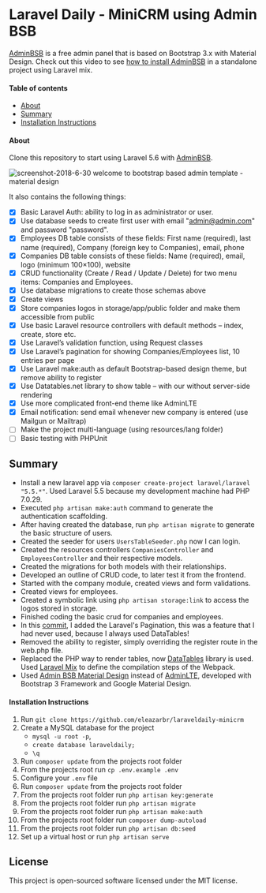 # Laravel Daily - MiniCRM using Admin BSB

[AdminBSB](https://github.com/gurayyarar/AdminBSBMaterialDesign) is a free admin panel that is based on Bootstrap 3.x with Material Design. Check out this video to see [how to install AdminBSB](https://www.youtube.com/watch?v=-cmCydc2YFc) in a standalone project using Laravel mix.

#### Table of contents
- [About](#about)
- [Summary](#summary)
- [Installation Instructions](#installation-instructions)

#### About

Clone this repository to start using Laravel 5.6 with [AdminBSB](https://github.com/gurayyarar/AdminBSBMaterialDesign).

![screenshot-2018-6-30 welcome to bootstrap based admin template - material design](https://user-images.githubusercontent.com/4369018/42126879-7e40188c-7c54-11e8-8fe6-29e9088a2357.png)

It also contains the following things:

- [x] Basic Laravel Auth: ability to log in as administrator or user.
- [x] Use database seeds to create first user with email "admin@admin.com" and password "password".
- [x] Employees DB table consists of these fields: First name (required), last name (required), Company (foreign key to Companies), email, phone
- [x] Companies DB table consists of these fields: Name (required), email, logo (minimum 100×100), website
- [x] CRUD functionality (Create / Read / Update / Delete) for two menu items: Companies and Employees.
- [x] Use database migrations to create those schemas above
- [x] Create views
- [x] Store companies logos in storage/app/public folder and make them accessible from public
- [x] Use basic Laravel resource controllers with default methods – index, create, store etc.
- [x] Use Laravel’s validation function, using Request classes
- [x] Use Laravel’s pagination for showing Companies/Employees list, 10 entries per page
- [x] Use Laravel make:auth as default Bootstrap-based design theme, but remove ability to register
- [x] Use Datatables.net library to show table – with our without server-side rendering
- [x] Use more complicated front-end theme like AdminLTE
- [x] Email notification: send email whenever new company is entered (use Mailgun or Mailtrap)
- [ ] Make the project multi-language (using resources/lang folder)
- [ ] Basic testing with PHPUnit

## Summary

- Install a new laravel app via `composer create-project laravel/laravel "5.5.*"`. Used Laravel 5.5 because my development machine had PHP 7.0.29.
- Executed `php artisan make:auth` command to generate the authentication scaffolding.
- After having created the database, run `php artisan migrate` to generate the basic structure of users.
- Created the seeder for users `UsersTableSeeder.php` now I can login.
- Created the resources controllers `CompaniesController` and `EmployeesController` and their respective models.
- Created the migrations for both models with their relationships.
- Developed an outline of CRUD code, to later test it from the frontend.
- Started with the company module, created views and form validations.
- Created views for employees.
- Created a symbolic link using `php artisan storage:link` to access the logos stored in storage.
- Finished coding the basic crud for companies and employees.
- In this [commit](https://github.com/eleazarbr/laraveldaily-minicrm/commit/3bc191fbc5f9ecc054cf063ab1fea683bd224969), I added the Laravel's Pagination, this was a feature that I had never used, because I always used DataTables!
- Removed the ability to register, simply overriding the register route in the web.php file.
- Replaced the PHP way to render tables, now [DataTables](https://datatables.net/) library is used. Used [Laravel Mix](https://laravel.com/docs/5.6/mix) to define the compilation steps of the Webpack.
- Used [Admin BSB Material Design](https://github.com/gurayyarar/AdminBSBMaterialDesign) instead of [AdminLTE](https://github.com/almasaeed2010/AdminLTE), developed with Bootstrap 3 Framework and Google Material Design.


#### Installation Instructions

1. Run `git clone https://github.com/eleazarbr/laraveldaily-minicrm`
2. Create a MySQL database for the project
    * ```mysql -u root -p```,
    * ```create database laraveldaily;```
    * ```\q```
3. Run `composer update` from the projects root folder
4. From the projects root run `cp .env.example .env`
5. Configure your `.env` file
6. Run `composer update` from the projects root folder
7. From the projects root folder run `php artisan key:generate`
8. From the projects root folder run `php artisan migrate`
9. From the projects root folder run `php artisan make:auth`
10. From the projects root folder run `composer dump-autoload`
11. From the projects root folder run `php artisan db:seed`
12. Set up a virtual host or run `php artisan serve`

## License

This project is open-sourced software licensed under the MIT license.
